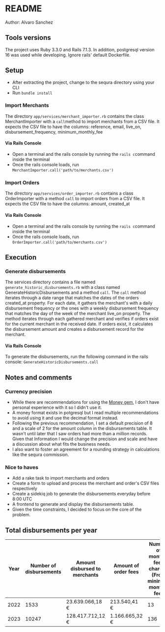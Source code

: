 # README
Author: Alvaro Sanchez
## Tools versions
The project uses Ruby 3.3.0 and Rails 7.1.3. 
In addition, postgresql version 16 was used while developing. Ignore rails' default Dockerfile.
## Setup
- After extracting the project, change to the sequra directory using your CLI
- Run `bundle install`

### Import Merchants
The directory `app/services/merchant_importer.rb` contains the class MerchantImporter with a `call`method to import merchants from a CSV file.
It expects the CSV file to have the columns: reference, email, live_on, disbursement_frequency, minimum_monthly_fee

#### Via Rails Console
- Open a terminal and the rails console by running the `rails c`command inside the terminal
- Once the rails console loads, run `MerchantImporter.call('path/to/merchants.csv')`

### Import Orders
The directory `app/services/order_importer.rb` contains a class OrderImporter with a method `call` to import orders from a CSV file.
It expects the CSV file to have the columns: amount, created_at

#### Via Rails Console
- Open a terminal and the rails console by running the `rails c`command inside the terminal
- Once the rails console loads, run `OrderImporter.call('path/to/merchants.csv')`


## Execution
### Generate disbursements
The services directory contains a file named `generate_historic_disbursements.rb` with a class named GenerateHistoricDisbursements and a method `call`.
The `call` method iterates through a date range that matches the dates of the orders created_at property.
For each date, it gathers the merchant's with a daily disbursement frequency or the ones with a weekly disbursement frequency that matches the day of the week of the merchant live_on property.
The method iterates through each gathered merchant and verifies if orders exist for the current merchant in the received date.
If orders exist, it calculates the disbursement amount and creates a disbursement record for the merchant.

#### Via Rails Console
To generate the disbursements, run the following command in the rails console:
`GenerateHistoricDisbursements.call`

## Notes and comments
### Currency precision
- While there are recommendations for using the [Money gem](https://rubymoney.github.io/money/), I don't have personal experience with it so I didn't use it. 
- A money format exists in potgresql but I read multiple recommendations to avoid using it and use the decimal format instead.
- Following the previous recommendation, I set a default precision of 8 and a scale of 2 for the amount column in the disbursements table. It wasn't until later that I saw orders had more than a million records. Given that Information I would change the precision and scale and have a discussion about what fits the business needs.
- I also want to foster an agreement for a rounding strategy in calculations like the sequra commission.  

### Nice to haves
- Add a rake task to import merchants and orders
- Create a form to upload and process the merchant and order's CSV files respectively
- Create a sidekiq job to generate the disbursements everyday before 8:00 UTC
- A frontend to generate and display the disbursements table.
- Given the time constraints, I decided to focus on the core of the problem.


## Total disbursements per year

Year | Number of disbursements | Amount disbursed to merchants | Amount of order fees | Number of monthly fees charged (From minimum monthly fee) | Amount of monthly fee charged (From minimum monthly fee) |
-----|-------------------------|-------------------------------|----------------------|-----------------------------------------------------------|----------------------------------------------------------|
2022 | 1533                    | 23.639.066,18 €               | 213.540,41 €         | 13                                                        | 329,35 €                                                 |
2023 | 10247                   | 128.417.712,12 €              | 1.166.665,32 €       | 136                                                       | 3.110,19 €                                               |
